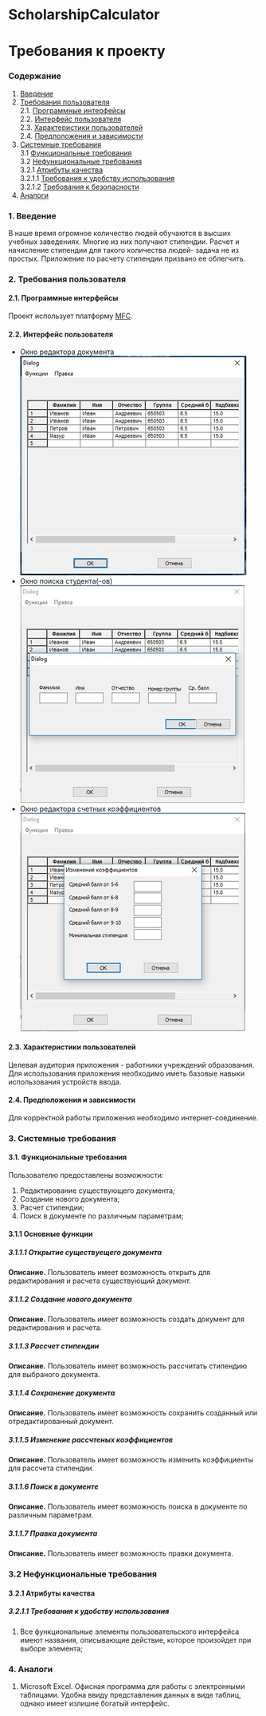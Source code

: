 # ScholarshipCalculator
# Требования к проекту
### Содержание
1. [Введение](#1)
2. [Требования пользователя](#2) <br>
  2.1. [Программные интерфейсы](#2.1) <br>
  2.2. [Интерфейс пользователя](#2.2) <br>
  2.3. [Характеристики пользователей](#2.3) <br>
  2.4. [Предположения и зависимости](#2.4) <br>
3. [Системные требования](#3) <br>
  3.1 [Функциональные требования](#3.1) <br>
  3.2 [Нефункциональные требования](#3.2) <br>
    3.2.1 [Атрибуты качества](#3.2.1) <br>
      3.2.1.1 [Требования к удобству использования](#3.2.1.1) <br>
      3.2.1.2 [Требования к безопасности](#3.2.1.2) <br>
 4. [Аналоги](#4) <br>
  
### 1. Введение <a name="1"></a>
В наше время огромное количество людей обучаются в высших учебных заведениях. Многие из них получают стипендии. Расчет и начисление стипендии для такого количества людей- задача не из простых. Приложение по расчету стипендии призвано ее облегчить.

### 2. Требования пользователя <a name="2"></a>
#### 2.1. Программные интерфейсы <a name="2.1"></a>
Проект использует платформу [MFC](https://msdn.microsoft.com/en-us/library/bk77x1wx.aspx).
#### 2.2. Интерфейс пользователя <a name="2.2"></a>
- Окно редактора документа  
  ![Окно редактора документа](https://github.com/IvanMazur650503/ScholarshipCalculator/blob/master/Images/%D0%9E%D0%BA%D0%BD%D0%BE%20%D1%80%D0%B5%D0%B4%D0%B0%D0%BA%D1%82%D0%BE%D1%80%D0%B0%20%D0%B4%D0%BE%D0%BA%D1%83%D0%BC%D0%B5%D0%BD%D1%82%D0%B0.jpg)
- Окно поиска студента(-ов)  
  ![Окно поиска студента(-ов)](https://github.com/IvanMazur650503/ScholarshipCalculator/blob/master/Images/%D0%9E%D0%BA%D0%BD%D0%BE%20%D0%BF%D0%BE%D0%B8%D1%81%D0%BA%D0%B0%20%D1%81%D1%82%D1%83%D0%B4%D0%B5%D0%BD%D1%82%D0%B0(%D0%BE%D0%B2).jpg)
- Окно редактора счетных коэффициентов  
  ![Окно редактора счетных коэффициентов](https://github.com/IvanMazur650503/ScholarshipCalculator/blob/master/Images/%D0%9E%D0%BA%D0%BD%D0%BE%20%D1%80%D0%B5%D0%B4%D0%B0%D0%BA%D1%82%D0%BE%D1%80%D0%B0%20%D1%81%D1%87%D0%B5%D1%82%D0%BD%D1%8B%D1%85%20%D0%BA%D0%BE%D1%8D%D1%84%D1%84%D0%B8%D1%86%D0%B8%D0%B5%D0%BD%D1%82%D0%BE%D0%B2.jpg)
#### 2.3. Характеристики пользователей <a name = "2.3"></a>
Целевая аудитория приложения - работники учреждений образования. Для использования приложения необходимо иметь базовые навыки использования устройств ввода.
#### 2.4. Предположения и зависимости <a name = "2.4"></a>
Для корректной работы приложения необходимо интернет-соединение.
 ### 3. Системные требования <a name="3"></a>
#### 3.1. Функциональные требования <a name="3.1"></a>
Пользователю предоставлены возможности:
  1. Редактирование существующего документа;
  2. Создание нового документа;
  3. Расчет стипендии;
  4. Поиск в документе по различным параметрам;
  
 #### 3.1.1 Основные функции <a name="3.1.1"></a>
 ##### 3.1.1.1 Открытие существуещего документа <a name="3.1.1.1"></a>
**Описание.** Пользователь имеет возможность открыть для редактирования и расчета существующий документ.

 ##### 3.1.1.2 Создание нового документа <a name="3.1.1.2"></a>
**Описание.** Пользователь имеет возможность создать документ для редактирования и расчета.

##### 3.1.1.3 Рассчет стипендии <a name="3.1.1.2"></a>
**Описание.** Пользователь имеет возможность рассчитать стипендию для выбраного документа.

##### 3.1.1.4 Сохранение документа <a name="3.1.1.2"></a>
**Описание.** Пользователь имеет возможность сохранить созданный или отредактированный документ.

##### 3.1.1.5 Изменение рассчтеных коэффициентов <a name="3.1.1.2"></a>
**Описание.** Пользователь имеет возможность изменить коэффициенты для рассчета стипендии.

##### 3.1.1.6 Поиск в документе <a name="3.1.1.2"></a>
**Описание.** Пользователь имеет возможность поиска в документе по различным параметрам.

##### 3.1.1.7 Правка документа <a name="3.1.1.2"></a>
**Описание.** Пользователь имеет возможность правки документа.

 ### 3.2 Нефункциональные требования <a name="3.2"></a>
 
 #### 3.2.1 Атрибуты качества <a name="3.2.1"></a>
 <a name="requirements_for_ease_of_use"/>
 
 ##### 3.2.1.1 Требования к удобству использования <a name="3.2.1.1"></a>
1. Все функциональные элементы пользовательского интерфейса имеют названия, описывающие действие, которое произойдет при выборе элемента;
 <a name="security_requirements"/>
 
 ### 4. Аналоги <a name="4"></a>
  1. Microsoft Excel.
Офисная программа для работы с электронными таблицами. Удобна ввиду представления данных в виде таблиц, однако имеет излишне богатый интерфейс.
   </br>

